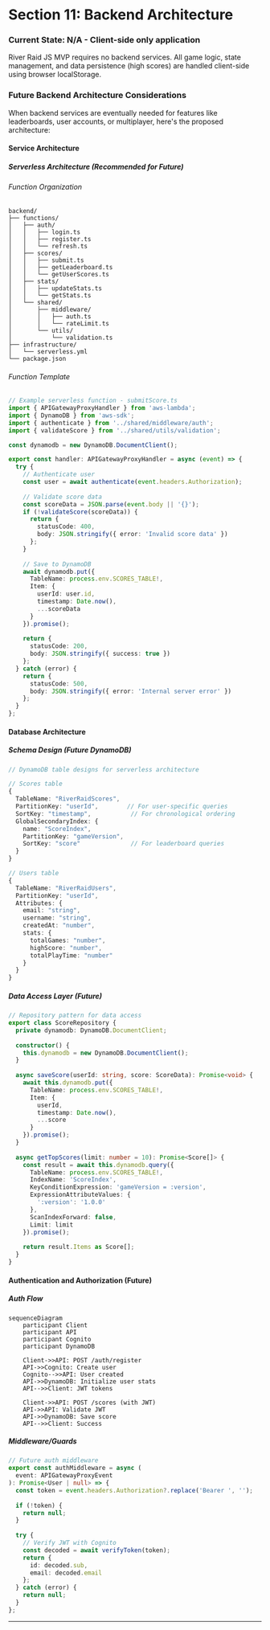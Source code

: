 # Section 11: Backend Architecture

### Current State: N/A - Client-side only application

River Raid JS MVP requires no backend services. All game logic, state management, and data persistence (high scores) are handled client-side using browser localStorage.

### Future Backend Architecture Considerations

When backend services are eventually needed for features like leaderboards, user accounts, or multiplayer, here's the proposed architecture:

#### Service Architecture

##### Serverless Architecture (Recommended for Future)

###### Function Organization
```text
backend/
├── functions/
│   ├── auth/
│   │   ├── login.ts
│   │   ├── register.ts
│   │   └── refresh.ts
│   ├── scores/
│   │   ├── submit.ts
│   │   ├── getLeaderboard.ts
│   │   └── getUserScores.ts
│   ├── stats/
│   │   ├── updateStats.ts
│   │   └── getStats.ts
│   └── shared/
│       ├── middleware/
│       │   ├── auth.ts
│       │   └── rateLimit.ts
│       └── utils/
│           └── validation.ts
├── infrastructure/
│   └── serverless.yml
└── package.json
```

###### Function Template
```typescript
// Example serverless function - submitScore.ts
import { APIGatewayProxyHandler } from 'aws-lambda';
import { DynamoDB } from 'aws-sdk';
import { authenticate } from '../shared/middleware/auth';
import { validateScore } from '../shared/utils/validation';

const dynamodb = new DynamoDB.DocumentClient();

export const handler: APIGatewayProxyHandler = async (event) => {
  try {
    // Authenticate user
    const user = await authenticate(event.headers.Authorization);
    
    // Validate score data
    const scoreData = JSON.parse(event.body || '{}');
    if (!validateScore(scoreData)) {
      return {
        statusCode: 400,
        body: JSON.stringify({ error: 'Invalid score data' })
      };
    }
    
    // Save to DynamoDB
    await dynamodb.put({
      TableName: process.env.SCORES_TABLE!,
      Item: {
        userId: user.id,
        timestamp: Date.now(),
        ...scoreData
      }
    }).promise();
    
    return {
      statusCode: 200,
      body: JSON.stringify({ success: true })
    };
  } catch (error) {
    return {
      statusCode: 500,
      body: JSON.stringify({ error: 'Internal server error' })
    };
  }
};
```

#### Database Architecture

##### Schema Design (Future DynamoDB)
```typescript
// DynamoDB table designs for serverless architecture

// Scores table
{
  TableName: "RiverRaidScores",
  PartitionKey: "userId",        // For user-specific queries
  SortKey: "timestamp",           // For chronological ordering
  GlobalSecondaryIndex: {
    name: "ScoreIndex",
    PartitionKey: "gameVersion",
    SortKey: "score"              // For leaderboard queries
  }
}

// Users table  
{
  TableName: "RiverRaidUsers",
  PartitionKey: "userId",
  Attributes: {
    email: "string",
    username: "string",
    createdAt: "number",
    stats: {
      totalGames: "number",
      highScore: "number",
      totalPlayTime: "number"
    }
  }
}
```

##### Data Access Layer (Future)
```typescript
// Repository pattern for data access
export class ScoreRepository {
  private dynamodb: DynamoDB.DocumentClient;
  
  constructor() {
    this.dynamodb = new DynamoDB.DocumentClient();
  }
  
  async saveScore(userId: string, score: ScoreData): Promise<void> {
    await this.dynamodb.put({
      TableName: process.env.SCORES_TABLE!,
      Item: {
        userId,
        timestamp: Date.now(),
        ...score
      }
    }).promise();
  }
  
  async getTopScores(limit: number = 10): Promise<Score[]> {
    const result = await this.dynamodb.query({
      TableName: process.env.SCORES_TABLE!,
      IndexName: 'ScoreIndex',
      KeyConditionExpression: 'gameVersion = :version',
      ExpressionAttributeValues: {
        ':version': '1.0.0'
      },
      ScanIndexForward: false,
      Limit: limit
    }).promise();
    
    return result.Items as Score[];
  }
}
```

#### Authentication and Authorization (Future)

##### Auth Flow
```mermaid
sequenceDiagram
    participant Client
    participant API
    participant Cognito
    participant DynamoDB
    
    Client->>API: POST /auth/register
    API->>Cognito: Create user
    Cognito-->>API: User created
    API->>DynamoDB: Initialize user stats
    API-->>Client: JWT tokens
    
    Client->>API: POST /scores (with JWT)
    API->>API: Validate JWT
    API->>DynamoDB: Save score
    API-->>Client: Success
```

##### Middleware/Guards
```typescript
// Future auth middleware
export const authMiddleware = async (
  event: APIGatewayProxyEvent
): Promise<User | null> => {
  const token = event.headers.Authorization?.replace('Bearer ', '');
  
  if (!token) {
    return null;
  }
  
  try {
    // Verify JWT with Cognito
    const decoded = await verifyToken(token);
    return {
      id: decoded.sub,
      email: decoded.email
    };
  } catch (error) {
    return null;
  }
};
```

---
